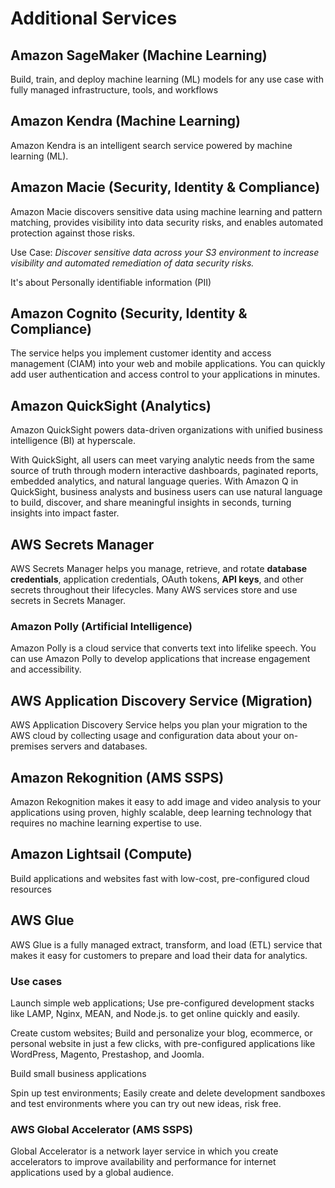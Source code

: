 
# Additional Services


## Amazon SageMaker (Machine Learning)

Build, train, and deploy machine learning (ML) models for any use case with fully managed infrastructure, tools, and workflows

## Amazon Kendra (Machine Learning)

Amazon Kendra is an intelligent search service powered by machine learning (ML). 

## Amazon Macie (Security, Identity & Compliance)

Amazon Macie discovers sensitive data using machine learning and pattern matching, provides visibility into data security risks, and enables automated protection against those risks. 

Use Case: *Discover sensitive data across your S3 environment to increase visibility and automated remediation of data security risks.*

It's about Personally identifiable information (PII)

## Amazon Cognito (Security, Identity & Compliance)

The service helps you implement customer identity and access management (CIAM) into your web and mobile applications. You can quickly add user authentication and access control to your applications in minutes.

## Amazon QuickSight (Analytics)

Amazon QuickSight powers data-driven organizations with unified business intelligence (BI) at hyperscale. 

With QuickSight, all users can meet varying analytic needs from the same source of truth through modern interactive dashboards, paginated reports, embedded analytics, and natural language queries. With Amazon Q in QuickSight, business analysts and business users can use natural language to build, discover, and share meaningful insights in seconds, turning insights into impact faster. 

## AWS Secrets Manager

AWS Secrets Manager helps you manage, retrieve, and rotate __database credentials__, application credentials, OAuth tokens, __API keys__, and other secrets throughout their lifecycles. Many AWS services store and use secrets in Secrets Manager.

### Amazon Polly (Artificial Intelligence)

Amazon Polly is a cloud service that converts text into lifelike speech. You can use Amazon Polly to develop applications that increase engagement and accessibility. 

## AWS Application Discovery Service (Migration)

AWS Application Discovery Service helps you plan your migration to the AWS cloud by collecting usage and configuration data about your on-premises servers and databases. 

## Amazon Rekognition (AMS SSPS)


Amazon Rekognition makes it easy to add image and video analysis to your applications using proven, highly scalable, deep learning technology that requires no machine learning expertise to use. 

## Amazon Lightsail (Compute)

Build applications and websites fast with low-cost, pre-configured cloud resources


## AWS Glue

AWS Glue is a fully managed extract, transform, and load (ETL) service that makes it easy for customers to prepare and load their data for analytics.

### Use cases

Launch simple web applications; Use pre-configured development stacks like LAMP, Nginx, MEAN, and Node.js. to get online quickly and easily.

Create custom websites; Build and personalize your blog, ecommerce, or personal website in just a few clicks, with pre-configured applications like WordPress, 
Magento, Prestashop, and Joomla.

Build small business applications

Spin up test environments;  Easily create and delete development sandboxes and test environments where you can try out new ideas, risk free.

### AWS Global Accelerator (AMS SSPS)

Global Accelerator is a network layer service in which you create accelerators to improve availability and performance for internet applications used by a global audience. 


